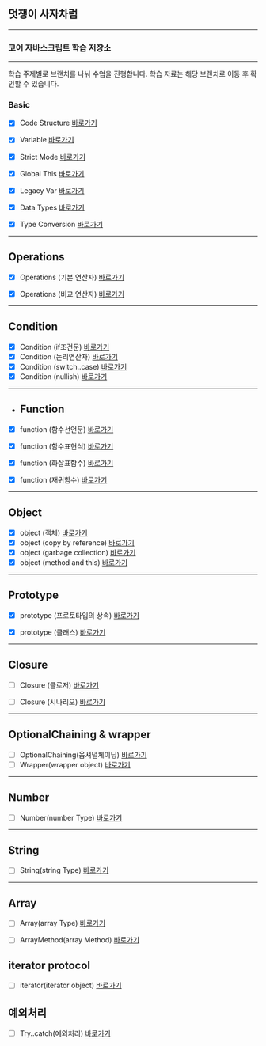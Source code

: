 


## 멋쟁이 사자차럼
---

### 코어 자바스크립트 학습 저장소

---

학습 주제별로 브랜치를 나눠 수업을 진행합니다.
학습 자료는 해당 브랜치로 이동 후 확인할 수 있습니다.



### Basic

- [x] Code Structure [바로가기](https://github.com/simseonbeom/core_js/blob/01.core/client/chapter/core/01.codeStructure.js)
- [x] Variable [바로가기](https://github.com/simseonbeom/core_js/blob/01.core/client/chapter/core/02.variables.js)
- [x] Strict Mode [바로가기](https://github.com/simseonbeom/core_js/blob/01.core/client/chapter/core/03.strictMode.js)
- [x] Global This [바로가기](https://github.com/simseonbeom/core_js/blob/01.core/client/chapter/core/04.globalThis.js)
- [x] Legacy Var [바로가기](https://github.com/simseonbeom/core_js/blob/01.core/client/chapter/core/05.legacyVar.js)
- [x] Data Types [바로가기](https://github.com/simseonbeom/core_js/blob/01.core/client/chapter/core/06.dataTypes.js)
- [x] Type Conversion [바로가기](https://github.com/simseonbeom/core_js/blob/01.core/client/chapter/core/07.typeConversion.js)



---

## Operations
- [x] Operations (기본 연산자) [바로가기](https://github.com/simseonbeom/core_js/blob/01.core/client/chapter/core/08-1.operation.js)
- [x] Operations (비교 연산자) [바로가기](https://github.com/simseonbeom/core_js/blob/01.core/client/chapter/core/08-2.operation.js)


---
## Condition
- [x] Condition (if조건문) [바로가기](https://github.com/simseonbeom/core_js/blob/01.core/client/chapter/core/09-1.conditions.js)
- [x] Condition (논리연산자) [바로가기](https://github.com/simseonbeom/core_js/blob/01.core/client/chapter/core/09-2.conditions.js)
- [x] Condition (switch..case) [바로가기](https://github.com/simseonbeom/core_js/blob/01.core/client/chapter/core/09-3.conditions.js)
- [x] Condition (nullish) [바로가기](https://github.com/simseonbeom/core_js/blob/01.core/client/chapter/core/09-4.conditions.js)

---
- ## Function
- [x] function (함수선언문) [바로가기](https://github.com/simseonbeom/core_js/blob/01.core/client/chapter/core/11-1.function.js)
- [x] function (함수표현식) [바로가기](https://github.com/simseonbeom/core_js/blob/01.core/client/chapter/core/11-2.function.js)
- [x] function (화살표함수) [바로가기](https://github.com/simseonbeom/core_js/blob/01.core/client/chapter/core/11-3.function.js)
- [x] function (재귀함수) [바로가기](https://github.com/simseonbeom/core_js/blob/01.core/client/chapter/core/11-4.function.js)


---

## Object
- [x] object (객체) [바로가기](https://github.com/simseonbeom/core_js/blob/01.core/client/chapter/core/12-1.object.js)
- [x] object (copy by reference) [바로가기](https://github.com/simseonbeom/core_js/blob/01.core/client/chapter/core/12-2.object.js)
- [x] object (garbage collection) [바로가기](https://github.com/simseonbeom/core_js/blob/01.core/client/chapter/core/12-3.object.js)
- [x] object (method and this) [바로가기](https://github.com/simseonbeom/core_js/blob/01.core/client/chapter/core/12-4.object.js)
- ---
## Prototype
- [x] prototype (프로토타입의 상속) [바로가기](https://github.com/simseonbeom/core_js/blob/01.core/client/chapter/core/13.prototype.js)
- [x] prototype (클래스) [바로가기](https://github.com/simseonbeom/core_js/blob/01.core/client/chapter/core/13.classes.js)



---
## Closure
- [ ] Closure (클로저) [바로가기](https://github.com/simseonbeom/core_js/blob/01.core/client/chapter/core/14-1.closure.js)
- [ ] Closure (시나리오) [바로가기](https://github.com/simseonbeom/core_js/blob/01.core/client/chapter/core/14-2.closure.js)



---
## OptionalChaining & wrapper
- [ ] OptionalChaining(옵셔널체이닝) [바로가기](https://github.com/simseonbeom/core_js/blob/01.core/client/chapter/core/15.Optional.js)
- [ ] Wrapper(wrapper object) [바로가기](https://github.com/simseonbeom/core_js/blob/01.core/client/chapter/core/16.wrapper.js)

---
## Number
- [ ] Number(number Type) [바로가기](https://github.com/simseonbeom/core_js/blob/01.core/client/chapter/core/17.number.js)
---
## String
- [ ] String(string Type) [바로가기](https://github.com/simseonbeom/core_js/blob/01.core/client/chapter/core/18.string.js)
---
## Array
- [ ] Array(array Type) [바로가기](https://github.com/simseonbeom/core_js/blob/01.core/client/chapter/core/19.array.js)
- [ ] ArrayMethod(array Method) [바로가기](https://github.com/simseonbeom/core_js/blob/01.core/client/chapter/core/20.arrayMethod.js)


## iterator protocol
- [ ] iterator(iterator object) [바로가기](https://github.com/simseonbeom/core_js/blob/01.core/client/chapter/core/21.iterator.js)


## 예외처리
- [ ] Try..catch(예외처리) [바로가기](https://github.com/simseonbeom/core_js/blob/01.core/client/chapter/core/22.tryCatch.js)






